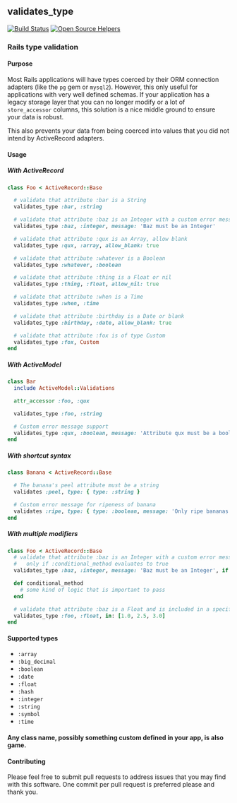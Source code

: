 ## validates_type

[![Build Status](https://travis-ci.org/yez/validates_type.svg?branch=master)](https://travis-ci.org/yez/validates_type)
[![Open Source Helpers](https://www.codetriage.com/yez/validates_type/badges/users.svg)](https://www.codetriage.com/yez/validates_type)

### Rails type validation

#### Purpose

Most Rails applications will have types coerced by their ORM connection adapters (like the `pg` gem or `mysql2`). However, this only useful for applications with very well defined schemas. If your application has a legacy storage layer that you can no longer modify or a lot of `store_accessor` columns, this solution is a nice middle ground to ensure your data is robust.

This also prevents your data from being coerced into values that you did not intend by ActiveRecord adapters.

#### Usage

##### With ActiveRecord

```ruby
class Foo < ActiveRecord::Base

  # validate that attribute :bar is a String
  validates_type :bar, :string

  # validate that attribute :baz is an Integer with a custom error message
  validates_type :baz, :integer, message: 'Baz must be an Integer'

  # validate that attribute :qux is an Array, allow blank
  validates_type :qux, :array, allow_blank: true

  # validate that attribute :whatever is a Boolean
  validates_type :whatever, :boolean

  # validate that attribute :thing is a Float or nil
  validates_type :thing, :float, allow_nil: true

  # validate that attribute :when is a Time
  validates_type :when, :time

  # validate that attribute :birthday is a Date or blank
  validates_type :birthday, :date, allow_blank: true

  # validate that attribute :fox is of type Custom
  validates_type :fox, Custom
end
```

##### With ActiveModel

```ruby
class Bar
  include ActiveModel::Validations

  attr_accessor :foo, :qux

  validates_type :foo, :string

  # Custom error message support
  validates_type :qux, :boolean, message: 'Attribute qux must be a boolean!'
end
```

##### With shortcut syntax

```ruby
class Banana < ActiveRecord::Base

  # The banana's peel attribute must be a string
  validates :peel, type: { type: :string }

  # Custom error message for ripeness of banana
  validates :ripe, type: { type: :boolean, message: 'Only ripe bananas allowed' }
end
```

##### With multiple modifiers

```ruby
class Foo < ActiveRecord::Base
  # validate that attribute :baz is an Integer with a custom error message
  #   only if :conditional_method evaluates to true
  validates_type :baz, :integer, message: 'Baz must be an Integer', if: :conditional_method

  def conditional_method
    # some kind of logic that is important to pass
  end

  # validate that attribute :baz is a Float and is included in a specific array
  validates_type :foo, :float, in: [1.0, 2.5, 3.0]
end
```

#### Supported types

- `:array`
- `:big_decimal`
- `:boolean`
- `:date`
- `:float`
- `:hash`
- `:integer`
- `:string`
- `:symbol`
- `:time`

#### Any class name, possibly something custom defined in your app, is also game.

#### Contributing

Please feel free to submit pull requests to address issues that you may find with this software. One commit per pull request is preferred please and thank you.
